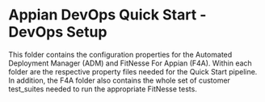 # Appian DevOps Quick Start - DevOps Setup

This folder contains the configuration properties for the Automated Deployment Manager (ADM) and FitNesse For Appian (F4A). Within each folder are the respective property files needed for the Quick Start pipeline. In addition, the F4A folder also contains the whole set of customer test_suites needed to run the appropriate FitNesse tests. 
